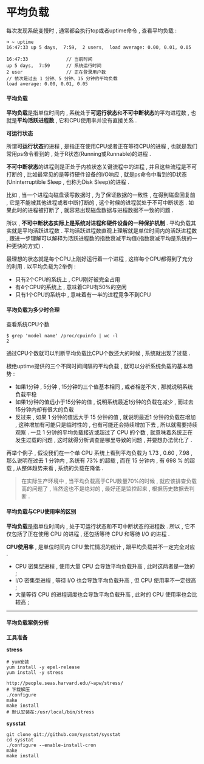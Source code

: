 # 平均负载

每次发现系统变慢时 , 通常都会执行top或者uptime命令 , 查看平均负载 :

```
➜ ~ uptime
16:47:33 up 5 days,  7:59,  2 users,  load average: 0.00, 0.01, 0.05
```

```
16:47:33              // 当前时间
up 5 days,  7:59      // 系统运行时间
2 user                // 正在登录用户数
// 依次是过去 1 分钟、5 分钟、15 分钟的平均负载
load average: 0.00, 0.01, 0.05
```

#### 平均负载

**平均负载**是指单位时间内 , 系统处于**可运行状态**和**不可中断状态**的平均进程数 , 也就是**平均活跃进程数** , 它和CPU使用率并没有直接关系 .

**可运行状态**

所谓**可运行状态**的进程 , 是指正在使用CPU或者正在等待CPU的进程 , 也就是我们常用ps命令看到的 , 处于R状态\(Running或Runnable\)的进程 .

**不可中断状态**的进程则是正处于内核状态关键流程中的进程 , 并且这些流程是不可打断的 , 比如最常见的是等待硬件设备的I/O响应 , 就是ps命令中看到的D状态\(Uninterruptible Sleep , 也称为Disk Sleep\)的进程 .

比如 , 当一个进程向磁盘读写数据时 , 为了保证数据的一致性 , 在得到磁盘回复前 , 它是不能被其他进程或者中断打断的 , 这个时候的进程就处于不可中断状态 . 如果此时的进程被打断了 , 就容易出现磁盘数据与进程数据不一致的问题 .

所以 , **不可中断状态实际上是系统对进程和硬件设备的一种保护机制** . 平均负载其实就是平均活跃进程数 . 平均活跃进程数直观上理解就是单位时间内的活跃进程数 , 跟进一步理解可以解释为活跃进程数的指数衰减平均值\(指数衰减平均是系统的一种更快的方式\) .

最理想的状态就是每个CPU上刚好运行着一个进程 , 这样每个CPU都得到了充分的利用 . 以平均负载为2举例 :

* 只有2个CPU的系统上 , CPU刚好被完全占用
* 有4个CPU的系统上 , 意味着CPU有50%的空闲
* 只有1个CPU的系统中 , 意味着有一半的进程竞争不到CPU

#### 平均负载为多少时合理

查看系统CPU个数

```
$ grep 'model name' /proc/cpuinfo | wc -l
2
```

通过CPU个数就可以判断平均负载比CPU个数还大的时候 , 系统就出现了过载 .

根绝uptime提供的三个不同时间间隔的平均负载 , 就可以分析系统负载的基本趋势 :

* 如果1分钟 , 5分钟 , 15分钟的三个值基本相同 , 或者相差不大 , 那就说明系统负载平稳
* 如果1分钟的值远小于15分钟的值 , 说明系统最近1分钟的负载在减少 , 而过去15分钟内却有很大的负载
* 反过来 , 如果 1 分钟的值远大于 15 分钟的值 , 就说明最近1 分钟的负载在增加 , 这种增加有可能只是临时性的 , 也有可能还会持续增加下去 , 所以就需要持续观察 . 一旦 1 分钟的平均负载接近或超过了 CPU 的个数 , 就意味着系统正在发生过载的问题 , 这时就得分析调查是哪里导致的问题 , 并要想办法优化了 . 

再举个例子 , 假设我们在一个单 CPU 系统上看到平均负载为 1.73 , 0.60 , 7.98 , 那么说明在过去 1 分钟内 , 系统有 73% 的超载 , 而在 15 分钟内 , 有 698 % 的超载 , 从整体趋势来看 , 系统的负载在降低 .

> 在实际生产环境中 , 当平均负载高于CPU数量70%的时候 , 就应该排查负载高的问题了 , 当然这也不是绝对的 , 最好还是监控起来 , 根据历史数据去判断 .

#### 平均负载与CPU使用率的区别

**平均负载**是指单位时间内 , 处于可运行状态和不可中断状态的进程数 . 所以 , 它不仅包括了正在使用 CPU 的进程 , 还包括等待 CPU 和等待 I/O 的进程 .

**CPU使用率** , 是单位时间内 CPU 繁忙情况的统计 , 跟平均负载并不一定完全对应 .

* CPU 密集型进程 , 使用大量 CPU 会导致平均负载升高 , 此时这两者是一致的 ; 
* I/O 密集型进程 , 等待 I/O 也会导致平均负载升高 , 但 CPU 使用率不一定很高 ; 
* 大量等待 CPU 的进程调度也会导致平均负载升高 , 此时的 CPU 使用率也会比较高 ; 

---

#### 平均负载案例分析

**工具准备**

**stress**

```
# yum安装
yum install -y epel-release
yum install -y stress
```

```
http://people.seas.harvard.edu/~apw/stress/
# 下载解压
./configure
make
make install
# 默认安装在:/usr/local/bin/stress
```

**sysstat**

```
git clone git://github.com/sysstat/sysstat
cd sysstat
./configure --enable-install-cron
make
make install
```



